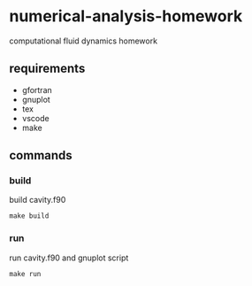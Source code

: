 # numerical-analysis-homework
computational fluid dynamics homework

## requirements
- gfortran
- gnuplot
- tex
- vscode
- make

## commands
### build
build cavity.f90
```
make build
```

### run
run cavity.f90 and gnuplot script
```
make run
```